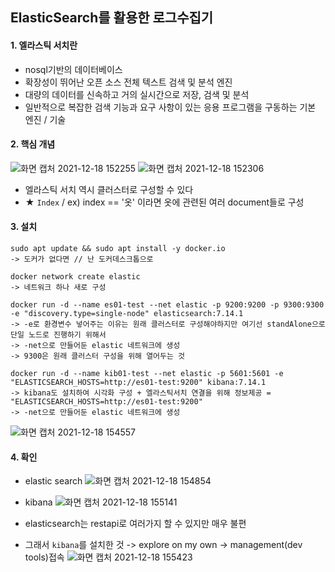 ## ElasticSearch를 활용한 로그수집기

#### 1. 엘라스틱 서치란
- nosql기반의 데이터베이스
- 확장성이 뛰어난 오픈 소스 전체 텍스트 검색 및 분석 엔진
- 대량의 데이터를 신속하고 거의 실시간으로 저장, 검색 및 분석
- 일반적으로 복잡한 검색 기능과 요구 사항이 있는 응용 프로그램을 구동하는 기본 엔진 / 기술

#### 2. 핵심 개념

![화면 캡처 2021-12-18 152255](https://user-images.githubusercontent.com/62214428/146631655-8e4964ad-1c28-429e-bbfa-d9904ba7667d.png)
![화면 캡처 2021-12-18 152306](https://user-images.githubusercontent.com/62214428/146631657-67619549-317d-496f-866b-8e80390ad718.png)
- 엘라스틱 서치 역시 클러스터로 구성할 수 있다
- ★ `Index` / ex) index == '옷' 이라면 옷에 관련된 여러 document들로 구성

#### 3. 설치
```
sudo apt update && sudo apt install -y docker.io
-> 도커가 없다면 // 난 도커데스크톱으로

docker network create elastic
-> 네트워크 하나 새로 구성

docker run -d --name es01-test --net elastic -p 9200:9200 -p 9300:9300 -e "discovery.type=single-node" elasticsearch:7.14.1
-> -e로 환경변수 넣어주는 이유는 원래 클러스터로 구성해야하지만 여기선 standAlone으로 단일 노드로 진행하기 위해서
-> -net으로 만들어둔 elastic 네트워크에 생성
-> 9300은 원래 클러스터 구성을 위해 열어두는 것

docker run -d --name kib01-test --net elastic -p 5601:5601 -e "ELASTICSEARCH_HOSTS=http://es01-test:9200" kibana:7.14.1
-> kibana도 설치하여 시각화 구성 + 엘라스틱서치 연결을 위해 정보제공 =  "ELASTICSEARCH_HOSTS=http://es01-test:9200"
-> -net으로 만들어둔 elastic 네트워크에 생성
```
![화면 캡처 2021-12-18 154557](https://user-images.githubusercontent.com/62214428/146632194-907df18d-f865-4259-b0c1-c003e57b9244.png)


#### 4. 확인
- elastic search
![화면 캡처 2021-12-18 154854](https://user-images.githubusercontent.com/62214428/146632276-84916f6b-6217-4c6a-acb2-65179e066605.png)
- kibana
![화면 캡처 2021-12-18 155141](https://user-images.githubusercontent.com/62214428/146632342-151c0425-946d-45f8-a83f-6c1d5486f2f7.png)

- elasticsearch는 restapi로 여러가지 할 수 있지만 매우 불편
- 그래서 `kibana`를 설치한 것 -> explore on my own -> management(dev tools)접속
![화면 캡처 2021-12-18 155423](https://user-images.githubusercontent.com/62214428/146632421-9935eba5-65d1-46a8-8dcf-5423cfc39771.png)






